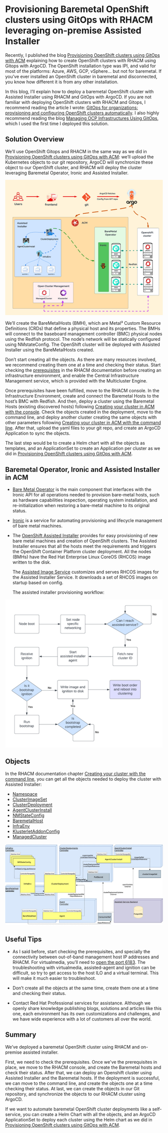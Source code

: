 # Provisioning Baremetal OpenShift clusters using GitOps with RHACM leveraging on-premise Assisted Installer

Recently, I published the blog [Provisioning OpenShift clusters using GitOps with ACM](https://cloud.redhat.com/blog/provisioning-openshift-clusters-using-gitops-with-acm) explaining how to  create OpenShift clusters with RHACM using Gitops with ArgoCD. The OpenShift installation type was IPI, and valid for most of the platforms: Azure, AWS, GCP, vSphere… but not for baremetal. If you’ve ever installed an OpenShift cluster in baremetal and disconnected, you know how different it is from any other installation.

In this blog, I’ll explain how to deploy a baremetal OpenShift cluster with Assisted Installer using RHACM and GitOps with ArgoCD. If you are not familiar with deploying OpenShift clusters with RHACM and Gitops, I recommend reading the article I wrote: [GitOps for organizations: provisioning and configuring OpenShift clusters automatically](https://cloud.redhat.com/blog/gitops-for-organizations-provisioning-and-configuring-openshift-clusters-automatically). I also highly recommend reading the blog [Managing OCP Infrastructures Using GitOps](https://myopenshiftblog.com/managing-ocp-infrastructures-using-gitops-part-1/), which I used the first time I deployed this solution.


## Solution Overview

We’ll use OpenShift Gitops and RHACM in the same way as we did in [Provisioning OpenShift clusters using GitOps with ACM](https://cloud.redhat.com/blog/provisioning-openshift-clusters-using-gitops-with-acm): we’ll upload the Kubernetes objects to our git repository, ArgoCD will synchronize these object to our OpenShift cluster, and RHACM will deploy the cluster leveraging Baremetal Operator, Ironic and Assisted Installer. 


![alt_text](../img/acm_assisted_installer_gitops.png "Diagram Provisioning Baremetal OpenShift clusters using GitOps with RHACM leveraging on-premise Assisted Installer")


We’ll create the BareMetalHosts (BMH), which are Metal³ Custom Resource Definitions (CRDs) that define a physical host and its properties. The BMHs will connect to the baseboard management controller (BMC) physical nodes using the Redfish protocol. The node’s network will be statically configured using NMstateConfig. The OpenShift cluster will be deployed with Assisted Installer using the BareMetalHosts created.

Don’t start creating all the objects. As there are many resources involved, we recommend creating them one at a time and checking their status. Start checking the [prerequisites](https://access.redhat.com/documentation/en-us/red_hat_advanced_cluster_management_for_kubernetes/2.8/html/clusters/cluster_mce_overview#infra-env-prerequisites) in the RHACM documentation before creating an infrastructure environment, and enable the Central Infrastructure Management service, which is provided with the Multicluster Engine. 

Once prerequisites have been fulfilled, move to the RHACM console. In the Infrastructure Environment, create and connect the Baremetal Hosts to the host’s BMC with Redfish. And then, deploy a cluster using the Baremetal Hosts (existing discovered hosts) following [Creating your cluster in ACM with the console](https://access.redhat.com/documentation/en-us/red_hat_advanced_cluster_management_for_kubernetes/2.8/html/clusters/cluster_mce_overview#on-prem-creating-your-cluster-with-the-console). Check the objects created in the deployment, move to the command line, and deploy another cluster creating the same objects with other parameters following [Creating your cluster in ACM with the command line](https://access.redhat.com/documentation/en-us/red_hat_advanced_cluster_management_for_kubernetes/2.8/html/clusters/cluster_mce_overview#on-prem-creating-your-cluster-with-the-cli). After that, upload the yaml files to your git repo, and create an ArgoCD Application to sync the objects. 

The last step would be to create a Helm chart with all the objects as templates, and an ApplicationSet to create an Application per cluster as we did in [Provisioning OpenShift clusters using GitOps with ACM](https://cloud.redhat.com/blog/provisioning-openshift-clusters-using-gitops-with-acm).


## Baremetal Operator, Ironic and Assisted Installer in ACM

* [Bare Metal Operator](https://docs.openshift.com/container-platform/4.13/post_installation_configuration/bare-metal-configuration.html#bmo-about-the-bare-metal-operator_post-install-bare-metal-configuration) is the main component that interfaces with the Ironic API for all operations needed to provision bare-metal hosts, such as hardware capabilities inspection, operating system installation, and re-initialization when restoring a bare-metal machine to its original status.
* [Ironic](https://book.metal3.io/ironic/introduction.html) is a service for automating provisioning and lifecycle management of bare metal machines.
* The [OpenShift Assisted Installer](https://github.com/openshift/assisted-installer) provides for easy provisioning of new bare metal machines and creation of OpenShift clusters.  The Assisted Installer ensures that all the hosts meet the requirements and triggers the OpenShift Container Platform cluster deployment. All the nodes (BMHs) have the Red Hat Enterprise Linux CoreOS (RHCOS) image written to the disk. 

  The [Assisted Image Service](https://github.com/openshift/assisted-image-service) customizes and serves RHCOS images for the Assisted Installer Service. It downloads a set of RHCOS images on startup based on config.

  The assisted installer provisioning workflow:

![alt_text](../img/acm_assisted_installer_workflow.png "RHACM assisted installer provisioning workflow")

## Objects

In the RHACM documentation chapter [Creating your cluster with the command line](https://access.redhat.com/documentation/en-us/red_hat_advanced_cluster_management_for_kubernetes/2.8/html/clusters/cluster_mce_overview#on-prem-creating-your-cluster-with-the-cli), you can get all the objects needed to deploy the cluster with Assisted Installer:

* [Namespace](https://access.redhat.com/documentation/en-us/red_hat_advanced_cluster_management_for_kubernetes/2.8/html/clusters/cluster_mce_overview#on-prem-creating-your-cluster-with-the-cli-namespace)
* [ClusterImageSet](https://access.redhat.com/documentation/en-us/red_hat_advanced_cluster_management_for_kubernetes/2.8/html/clusters/cluster_mce_overview#on-prem-creating-your-cluster-with-the-cli-cluster-image-set)
* [ClusterDeployment](https://access.redhat.com/documentation/en-us/red_hat_advanced_cluster_management_for_kubernetes/2.8/html/clusters/cluster_mce_overview#on-prem-creating-your-cluster-with-the-cli-clusterdeployment)
* [AgentClusterInstall](https://access.redhat.com/documentation/en-us/red_hat_advanced_cluster_management_for_kubernetes/2.8/html/clusters/cluster_mce_overview#on-prem-creating-your-cluster-with-the-cli-agentclusterinstall)
* [NMStateConfig](https://access.redhat.com/documentation/en-us/red_hat_advanced_cluster_management_for_kubernetes/2.8/html/clusters/cluster_mce_overview#on-prem-creating-your-cluster-with-the-cli-nmstateconfig)
* [BaremetalHost](https://access.redhat.com/documentation/en-us/red_hat_advanced_cluster_management_for_kubernetes/2.8/html/clusters/cluster_mce_overview#hosted-bare-metal-adding-agents-metal3)
* [InfraEnv](https://access.redhat.com/documentation/en-us/red_hat_advanced_cluster_management_for_kubernetes/2.8/html/clusters/cluster_mce_overview#on-prem-creating-your-cluster-with-the-cli-infraenv)
* [KlusterletAddonConfig](https://access.redhat.com/documentation/en-us/red_hat_advanced_cluster_management_for_kubernetes/2.8/html/clusters/cluster_mce_overview#importing-the-klusterlet)
* [ManagedCluster](https://access.redhat.com/documentation/en-us/red_hat_advanced_cluster_management_for_kubernetes/2.8/html/clusters/cluster_mce_overview#preparing-cluster-import)

![alt_text](../img/kubeapi4.9_controllers.jpg "Assisted Service Kube API")

## Useful Tips

* As I said before, start checking the prerequisites, and specially the connectivity between out-of-band management host IP addresses and RHACM. For virtualmedia, you’ll need to [open the port 6183](https://docs.openshift.com/container-platform/4.13/installing/installing_bare_metal_ipi/ipi-install-prerequisites.html#network-requirements-out-of-band_ipi-install-prerequisites). The troubleshooting with virtualmedia, assisted-agent and ignition can be difficult, so try to get access to the host ILO and a virtual terminal. This will make it much easier to troubleshoot.

* Don’t create all the objects at the same time, create them one at a time and checking their status. 

* Contact Red Hat Professional services for assistance. Although we openly share knowledge publishing blogs, solutions and articles like this one, each environment has its own customizations and challenges, and we have wide experience with a lot of customers all over the world.


## Summary

We’ve deployed a baremetal OpenShift cluster using RHACM and on-premise assisted installer.

First, we need to check the prerequisites. Once we've the prerequisites in place, we move to the RHACM console, and create the Baremetal hosts and check their status. After that, we can deploy an Openshift cluster using Assisted Installer and the Baremetal hosts. If the deployment is successful, we can move to the command line, and create the objects one at a time checking their status. At last, we can create the objects in our Git repository, and synchronize the objects to our RHACM cluster using ArgoCD.

If we want to automate baremetal OpenShift cluster deployments like a self-service, you can create a Helm Chart with all the objects, and an ArgoCD ApplicationSet to deploy each cluster using the Helm chart as we did in [Provisioning OpenShift clusters using GitOps with ACM](https://cloud.redhat.com/blog/provisioning-openshift-clusters-using-gitops-with-acm).
